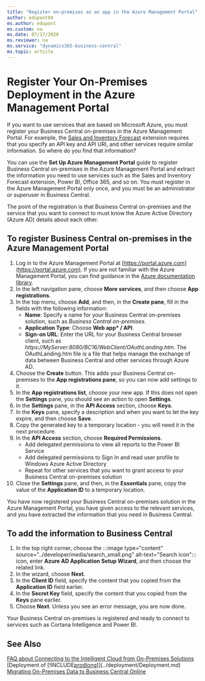 ```yaml
---
title: "Register on-premises as an app in the Azure Management Portal"
author: edupont04
ms.author: edupont
ms.custom: na
ms.date: 07/17/2020
ms.reviewer: na
ms.service: "dynamics365-business-central"
ms.topic: article
---
```

# Register Your On-Premises Deployment in the Azure Management Portal

If you want to use services that are based on Microsoft Azure, you must register your Business Central on-premises in the Azure Management Portal. For example, the [Sales and Inventory Forecast](ui-extensions-sales-forecast.md) extension requires that you specify an API key and API URI, and other services require similar information. So where do you find that information?

You can use the **Set Up Azure Management Portal** guide to register Business Central on-premises in the Azure Management Portal and extract the information you need to use services such as the Sales and Inventory Forecast extension, Power BI, Office 365, and so on. You must register in the Azure Management Portal only once, and you must be an administrator or superuser in Business Central.  

The point of the registration is that Business Central on-premises and the service that you want to connect to must know the Azure Active Directory (Azure AD) details about each other.

## To register Business Central on-premises in the Azure Management Portal

1. Log in to the Azure Management Portal at [https://portal.azure.com](https://portal.azure.com).
    If you are not familiar with the Azure Management Portal, you can find guidance in the [Azure documentation library](https://docs.microsoft.com/azure/).
2. In the left navigation pane, choose **More services**, and then choose **App registrations**.
3. In the top menu, choose **Add**, and then, in the **Create pane**, fill in the fields with the following information:
   - **Name**: Specify a name for your Business Central on-premises solution, such as *Business Central on-premises*.
   - **Application Type**: Choose <strong>Web app* / API</strong>.
   - **Sign-on URL**: Enter the URL for your Business Central browser client, such as *https://MyServer:8080/BC16/WebClient/OAuthLanding.htm*.
       The OAuthLanding.htm file is a file that helps manage the exchange of data between Business Central and other services through Azure AD.
4. Choose the **Create** button.
    This adds your Business Central on-premises to the **App registrations pane**, so you can now add settings to it.
5. In the **App registrations list**, choose your new app. If this does not open the **Settings** pane, you should see an action to open **Settings**.
6. In the **Settings** pane, in the **API Access** section, choose **Keys**.
7. In the **Keys** pane, specify a description and when you want to let the key expire, and then choose **Save**.
8. Copy the generated key to a temporary location - you will need it in the next procedure.
9. In the **API Access** section, choose **Required Permissions**.
    - Add delegated permissions to view all reports to the Power BI Service
    - Add delegated permissions to Sign In and read user profile to Windows Azure Active Directory
    - Repeat for other services that you want to grant access to your Business Central on-premises solution
10. Close the **Settings** pane, and then, in the **Essentials** pane, copy the value of the **Application ID** to a temporary location.

You have now registered your Business Central on-premises solution in the Azure Management Portal, you have given access to the relevant services, and you have extracted the information that you need in Business Central.  

## To add the information to Business Central

1. In the top right corner, choose the :::image type="content" source="../developer/media/search_small.png" alt-text="Search icon"::: icon, enter **Azure AD Application Setup Wizard**, and then choose the related link.
2. In the wizard, choose **Next**.
3. In the **Client ID** field, specify the content that you copied from the **Application ID** field earlier.
4. In the **Secret Key** field, specify the content that you copied from the **Keys** pane earlier.
5. Choose **Next**. Unless you see an error message, you are now done.

Your Business Central on-premises is registered and ready to connect to services such as Cortana Intelligence and Power BI.

## See Also

[FAQ about Connecting to the Intelligent Cloud from On-Premises Solutions](FAQ-Intelligent-Cloud.md)  
[Deployment of [!INCLUDE[prodlong](../developer/includes/prodlong.md)]](../deployment/Deployment.md)  
[Migrating On-Premises Data to Business Central Online](migrate-data.md)  

